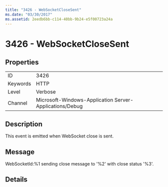 ```yaml
---
title: "3426 - WebSocketCloseSent"
ms.date: "03/30/2017"
ms.assetid: 2eedb6bb-c114-40bb-9b24-e5f00723a24a
---
```

# 3426 - WebSocketCloseSent
## Properties  


|||  
|-|-|  
|ID|3426|  
|Keywords|HTTP|  
|Level|Verbose|  
|Channel|Microsoft-Windows-Application Server-Applications/Debug|  

## Description  
 This event is emitted when WebSocket close is sent.  

## Message  
 WebSocketId:%1 sending close message to '%2' with close status '%3'.  

## Details
